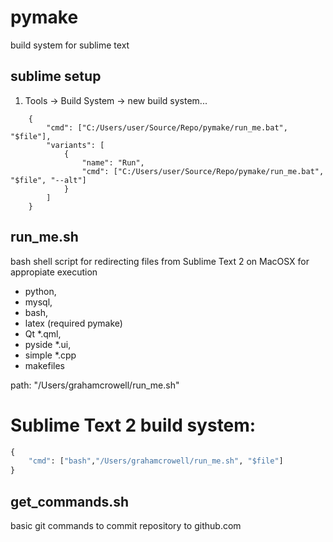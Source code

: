 # pymake

build system for sublime text

## sublime setup

1. Tools -> Build System -> new build system...
```
	{
	    "cmd": ["C:/Users/user/Source/Repo/pymake/run_me.bat", "$file"],
	    "variants": [
			{ 
				"name": "Run",
				"cmd": ["C:/Users/user/Source/Repo/pymake/run_me.bat", "$file", "--alt"]
			}
	    ]
	}
```


## run_me.sh
bash shell script for redirecting files from Sublime Text 2 on MacOSX for appropiate execution
- python, 
- mysql, 
- bash, 
- latex (required pymake)
- Qt *.qml, 
- pyside *.ui, 
- simple *.cpp
- makefiles

path: "/Users/grahamcrowell/run_me.sh"

# Sublime Text 2 build system:
```python
{
    "cmd": ["bash","/Users/grahamcrowell/run_me.sh", "$file"]
}
```
## get_commands.sh
basic git commands to commit repository to github.com
<!-- $f(x)=\sin(\frac{\textup{d}}{\textup{d}x}g(x^{\int e^{x^2}}))$ -->